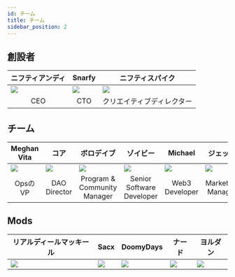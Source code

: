 ```yaml
---
id: チーム
title: チーム
sidebar_position: 2
---
```


## 創設者

| ニフティアンディ                  | Snarfy                    | ニフティスパイク                  |
| ------------------------- | ------------------------- | ------------------------- |
| ![](/img/NiftyAndy.png)   | ![](/img/snarfy.png)      | ![](/img/NiftySpike.png)  |
| <div align="center"> CEO </div> | <div align="center"> CTO </div> | <div align="center"> クリエイティブディレクター </div> |

## チーム

| Meghan Vita               | コア                        | ボロデイブ                     | ゾイビー                      | Michael                    | ジェッペ                      |
| ------------------------- | ------------------------- | ------------------------- | ------------------------- | -------------------------- | ------------------------- |
| ![](/img/NiftyMorgan.png) | ![](/img/koa.png)         | ![](/img/bolo.png)        | ![](/img/zoiby.png)       | ![](/img/NiftyMichael.png) | ![](/img/jeppe.png)       |
| <div align="center"> OpsのVP </div> | <div align="center"> DAO Director </div> | <div align="center"> Program & Community Manager </div> | <div align="center"> Senior Software Developer </div> | <div align="center"> Web3 Developer </div>  | <div align="center"> Marketing Manager </div> |

## Mods

| <div align="center"> リアルディールマッキール </div> | <div align="center"> Sacx </div> | <div align="center"> DoomyDays </div> | <div align="center"> ナード </div> | <div align="center"> ヨルダン </div> |
| ------------------------- | -------------------------- | -------------------------- | -------------------------- | -------------------------- |
| ![](/img/realdeal.png)    | ![](/img/sacx.png)         | ![](/img/doomy.png)        | ![](/img/nard.png)         | ![](/img/jordan.png)       |
